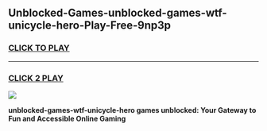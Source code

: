 
## Unblocked-Games-unblocked-games-wtf-unicycle-hero-Play-Free-9np3p
<h3>
<a href="https://premium76.site?title=unblocked-games-wtf-unicycle-hero&ref=20M">CLICK TO PLAY</a></h3>
<hr>

<h3>
<a href="https://premium76.site?title=unblocked-games-wtf-unicycle-hero&ref=20M">CLICK 2 PLAY</a>
  
</h3>

<a href="https://premium76.site?title=unblocked-games-wtf-unicycle-hero&ref=19M"><img src="https://clearcache.store/games.png"></a>


**unblocked-games-wtf-unicycle-hero games unblocked: Your Gateway to Fun and Accessible Online Gaming**
